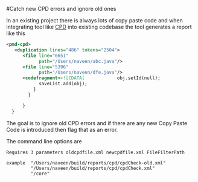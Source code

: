 #Catch new CPD errors and ignore old ones

In an existing project there is always lots of copy paste code and when integrating tool like [CPD](http://pmd.sourceforge.net/pmd-4.3.0/cpd.html) into existing codebase the tool generates a report like this

``` xml
<pmd-cpd>
   <duplication lines="486" tokens="2504">
      <file line="6651"
            path="/Users/naveen/abc.java"/>
      <file line="5396"
            path="/Users/naveen/dfe.java"/>
      <codefragment><![CDATA[            obj.setId(null);
            saveList.add(obj);
          }
        }

      }
  }
```
The goal is to ignore old CPD errors and if there are any new Copy Paste Code is introduced then flag that as an error.

The command line options are

```
Requires 3 parameters oldcpdfile.xml newcpdfile.xml FileFilterPath 

example  "/Users/naveen/build/reports/cpd/cpdCheck-old.xml" 
         "/Users/naveen/build/reports/cpd/cpdCheck.xml"
         "/core"
```